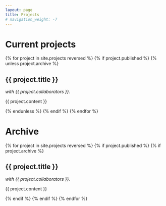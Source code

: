 ```yaml
---
layout: page
title: Projects
# navigation_weight: -7
---
```


# Current projects

{% for project in site.projects reversed %}
{% if project.published %}
{% unless project.archive %}
  <h2>{{ project.title }}</h2>
  <p><i>with {{ project.collaborators }}.</i></p>
  <p>{{ project.content }}</p>
<!--  <p><a href="{{ project.url }}">{{ project.title }}</a></p> -->
{% endunless %}
{% endif  %}
{% endfor %}


# Archive

{% for project in site.projects reversed %}
{% if project.published %}
{% if project.archive %}
  <h2>{{ project.title }}</h2>
  <p><i>with {{ project.collaborators }}.</i></p>
  <p>{{ project.content }}</p>
<!--  <p><a href="{{ project.url }}">{{ project.title }}</a></p> -->
{% endif  %}
{% endif  %}
{% endfor %}
